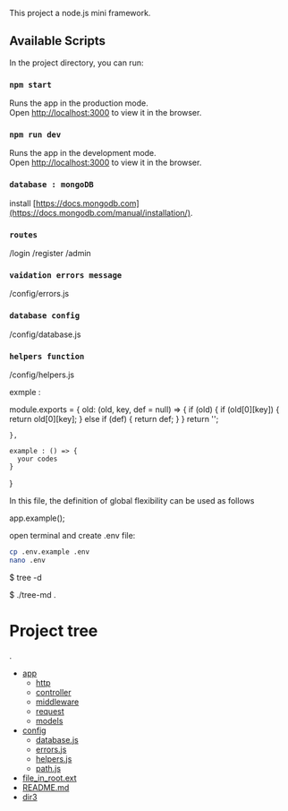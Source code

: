 This project a node.js mini framework.

## Available Scripts

In the project directory, you can run:

### `npm start`

Runs the app in the production mode.<br>
Open [http://localhost:3000](http://localhost:3000) to view it in the browser.

### `npm run dev`

Runs the app in the development mode.<br>
Open [http://localhost:3000](http://localhost:3000) to view it in the browser.

### `database : mongoDB`

install [https://docs.mongodb.com](https://docs.mongodb.com/manual/installation/).

### `routes`

/login 
/register
/admin


### `vaidation errors message`

/config/errors.js

### `database config`

/config/database.js

### `helpers function`

/config/helpers.js

exmple :

module.exports = {
    old: (old, key, def = null) => {
        if (old) {
            if (old[0][key]) {
                return old[0][key];
            } else if (def) {
                return def;
            }
        }
        return '';

    },
    
    example : () => {
      your codes
    }
}

In this file, the definition of global flexibility can be used as follows

app.example();



open terminal and create .env file:

```bash
cp .env.example .env
nano .env
```
$ tree -d

$ ./tree-md .
# Project tree

.
 * [app](./app)
   * [http](./app/http)
    * [controller](./app/http/controller)
    * [middleware](./app/http/middleware)
    * [request](./app/http/request)  
   * [models](./app/models)
 * [config](./config)
   * [database.js](./config/database.js)
   * [errors.js](./config/errors.js)
   * [helpers.js](./config/helpers.js)
   * [path.js](./config/path.js)
 * [file_in_root.ext](./file_in_root.ext)
 * [README.md](./README.md)
 * [dir3](./dir3)
